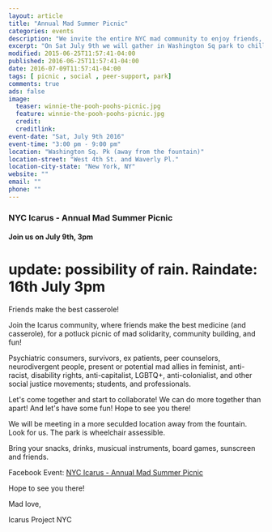 ```yaml
---
layout: article
title: "Annual Mad Summer Picnic"
categories: events
description: "We invite the entire NYC mad community to enjoy friends, food and the great outdoors"
excerpt: "On Sat July 9th we will gather in Washington Sq park to chill, hang, commune and mingle."  
modified: 2015-06-25T11:57:41-04:00
published: 2016-06-25T11:57:41-04:00
date: 2016-07-09T11:57:41-04:00
tags: [ picnic , social , peer-support, park]
comments: true
ads: false
image:
  teaser: winnie-the-pooh-poohs-picnic.jpg
  feature: winnie-the-pooh-poohs-picnic.jpg
  credit: 
  creditlink: 
event-date: "Sat, July 9th 2016"
event-time: "3:00 pm - 9:00 pm"
location: "Washington Sq. Pk (away from the fountain)"
location-street: "West 4th St. and Waverly Pl."
location-city-state: "New York, NY"
website: ""
email: ""
phone: ""
---
```

### NYC Icarus - Annual Mad Summer Picnic

#### Join us on July 9th, 3pm 

# update: possibility of rain. Raindate: 16th July 3pm

Friends make the best casserole!

Join the Icarus community, where friends make the best medicine (and casserole), for a potluck picnic of mad solidarity, community building, and fun! 

Psychiatric consumers, survivors, ex patients, peer counselors, neurodivergent people, present or potential mad allies in feminist, anti-racist, disability rights, anti-capitalist, LGBTQ+, anti-colonialist, and other social justice movements; students, and professionals.

Let's come together and start to collaborate! We can do more together than apart! And let's have some fun! Hope to see you there!

We will be meeting in a more seculded location away from the fountain. Look for us.
The park is wheelchair assessible.

Bring your snacks, drinks, musicual instruments, board games, sunscreen and friends. 

Facebook Event: [NYC Icarus - Annual Mad Summer Picnic](https://www.facebook.com/events/1563256740635816/) 

Hope to see you there!

Mad love,

Icarus Project NYC
